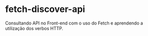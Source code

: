 # fetch-discover-api
Consultando API no Front-end com o uso do Fetch e aprendendo a utilização dos verbos HTTP.
